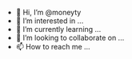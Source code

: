 - 👋 Hi, I’m @moneyty
- 👀 I’m interested in ...
- 🌱 I’m currently learning ...
- 💞️ I’m looking to collaborate on ...
- 📫 How to reach me ...

<!---
moneyty/moneyty is a ✨ special ✨ repository because its `README.md` (this file) appears on your GitHub profile.
You can click the Preview link to take a look at your changes.
--->
